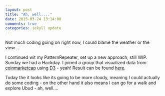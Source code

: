 ```yaml
---
layout: post
title: "Ah, well...."
date: 2015-03-24 13:14:00
comments: true
categories: jekyll update
---
```


Not much coding going on right now, I could blame the weather or the view.... 

I continued wit my PatternRepeater, set up a new approach, still WIP. Sunday we had a Hackday. I joined a group that visualized data from [coinmarketcap](http://coinmarketcap.com/) using [D3](http://d3js.org/) - yeah! Result can be found [here](http://cc.binaryage.com/). 

Today the it looks like its going to be more cloudy, meaning I could actually do some coding - on the other hand it also means I can go for a walk and explore Ubud - ah, well....
